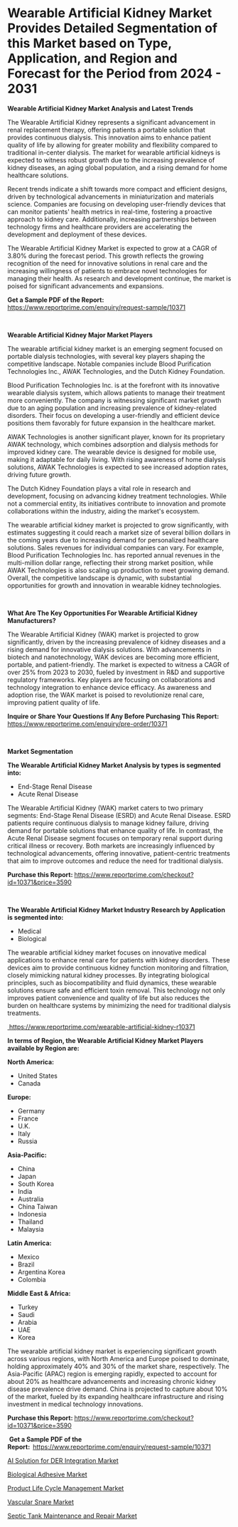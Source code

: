 <p><h1>Wearable Artificial Kidney Market Provides Detailed Segmentation of this Market based on Type, Application, and Region and Forecast for the Period from 2024 - 2031</h1></p><p><strong>Wearable Artificial Kidney Market Analysis and Latest Trends</strong></p>
<p><p>The Wearable Artificial Kidney represents a significant advancement in renal replacement therapy, offering patients a portable solution that provides continuous dialysis. This innovation aims to enhance patient quality of life by allowing for greater mobility and flexibility compared to traditional in-center dialysis. The market for wearable artificial kidneys is expected to witness robust growth due to the increasing prevalence of kidney diseases, an aging global population, and a rising demand for home healthcare solutions.</p><p>Recent trends indicate a shift towards more compact and efficient designs, driven by technological advancements in miniaturization and materials science. Companies are focusing on developing user-friendly devices that can monitor patients' health metrics in real-time, fostering a proactive approach to kidney care. Additionally, increasing partnerships between technology firms and healthcare providers are accelerating the development and deployment of these devices.</p><p>The Wearable Artificial Kidney Market is expected to grow at a CAGR of 3.80% during the forecast period. This growth reflects the growing recognition of the need for innovative solutions in renal care and the increasing willingness of patients to embrace novel technologies for managing their health. As research and development continue, the market is poised for significant advancements and expansions.</p></p>
<p><strong>Get a Sample PDF of the Report:&nbsp;</strong> <a href="https://www.reportprime.com/enquiry/request-sample/10371?utm_campaign=1838&utm_medium=2&utm_source=Github&utm_content=ia&utm_term=28112024&utm_id=wearable-artificial-kidney">https://www.reportprime.com/enquiry/request-sample/10371</a></p>
<p>&nbsp;</p>
<p><strong>Wearable Artificial Kidney Major Market Players</strong></p>
<p><p>The wearable artificial kidney market is an emerging segment focused on portable dialysis technologies, with several key players shaping the competitive landscape. Notable companies include Blood Purification Technologies Inc., AWAK Technologies, and the Dutch Kidney Foundation.</p><p>Blood Purification Technologies Inc. is at the forefront with its innovative wearable dialysis system, which allows patients to manage their treatment more conveniently. The company is witnessing significant market growth due to an aging population and increasing prevalence of kidney-related disorders. Their focus on developing a user-friendly and efficient device positions them favorably for future expansion in the healthcare market.</p><p>AWAK Technologies is another significant player, known for its proprietary AWAK technology, which combines adsorption and dialysis methods for improved kidney care. The wearable device is designed for mobile use, making it adaptable for daily living. With rising awareness of home dialysis solutions, AWAK Technologies is expected to see increased adoption rates, driving future growth.</p><p>The Dutch Kidney Foundation plays a vital role in research and development, focusing on advancing kidney treatment technologies. While not a commercial entity, its initiatives contribute to innovation and promote collaborations within the industry, aiding the market's ecosystem.</p><p>The wearable artificial kidney market is projected to grow significantly, with estimates suggesting it could reach a market size of several billion dollars in the coming years due to increasing demand for personalized healthcare solutions. Sales revenues for individual companies can vary. For example, Blood Purification Technologies Inc. has reported annual revenues in the multi-million dollar range, reflecting their strong market position, while AWAK Technologies is also scaling up production to meet growing demand. Overall, the competitive landscape is dynamic, with substantial opportunities for growth and innovation in wearable kidney technologies.</p></p>
<p>&nbsp;</p>
<p><strong>What Are The Key Opportunities For Wearable Artificial Kidney Manufacturers?</strong></p>
<p><p>The Wearable Artificial Kidney (WAK) market is projected to grow significantly, driven by the increasing prevalence of kidney diseases and a rising demand for innovative dialysis solutions. With advancements in biotech and nanotechnology, WAK devices are becoming more efficient, portable, and patient-friendly. The market is expected to witness a CAGR of over 25% from 2023 to 2030, fueled by investment in R&D and supportive regulatory frameworks. Key players are focusing on collaborations and technology integration to enhance device efficacy. As awareness and adoption rise, the WAK market is poised to revolutionize renal care, improving patient quality of life.</p></p>
<p><strong>Inquire or Share Your Questions If Any Before Purchasing This Report:</strong> <a href="https://www.reportprime.com/enquiry/pre-order/10371?utm_campaign=1838&utm_medium=2&utm_source=Github&utm_content=ia&utm_term=28112024&utm_id=wearable-artificial-kidney">https://www.reportprime.com/enquiry/pre-order/10371</a></p>
<p>&nbsp;</p>
<p><strong>Market Segmentation</strong></p>
<p><strong>The Wearable Artificial Kidney Market Analysis by types is segmented into:</strong></p>
<p><ul><li>End-Stage Renal Disease</li><li>Acute Renal Disease</li></ul></p>
<p><p>The Wearable Artificial Kidney (WAK) market caters to two primary segments: End-Stage Renal Disease (ESRD) and Acute Renal Disease. ESRD patients require continuous dialysis to manage kidney failure, driving demand for portable solutions that enhance quality of life. In contrast, the Acute Renal Disease segment focuses on temporary renal support during critical illness or recovery. Both markets are increasingly influenced by technological advancements, offering innovative, patient-centric treatments that aim to improve outcomes and reduce the need for traditional dialysis.</p></p>
<p><strong>Purchase this Report:&nbsp;</strong><a href="https://www.reportprime.com/checkout?id=10371&price=3590&utm_campaign=1838&utm_medium=2&utm_source=Github&utm_content=ia&utm_term=28112024&utm_id=wearable-artificial-kidney">https://www.reportprime.com/checkout?id=10371&price=3590</a></p>
<p>&nbsp;</p>
<p><strong>The Wearable Artificial Kidney Market Industry Research by Application is segmented into:</strong></p>
<p><ul><li>Medical</li><li>Biological</li></ul></p>
<p><p>The wearable artificial kidney market focuses on innovative medical applications to enhance renal care for patients with kidney disorders. These devices aim to provide continuous kidney function monitoring and filtration, closely mimicking natural kidney processes. By integrating biological principles, such as biocompatibility and fluid dynamics, these wearable solutions ensure safe and efficient toxin removal. This technology not only improves patient convenience and quality of life but also reduces the burden on healthcare systems by minimizing the need for traditional dialysis treatments.</p></p>
<p><a href="https://www.reportprime.com/wearable-artificial-kidney-r10371?utm_campaign=1838&utm_medium=2&utm_source=Github&utm_content=ia&utm_term=28112024&utm_id=wearable-artificial-kidney">&nbsp;https://www.reportprime.com/wearable-artificial-kidney-r10371</a></p>
<p><strong>In terms of Region, the Wearable Artificial Kidney Market Players available by Region are:</strong></p>
<p>
    <p> <strong> North America: </strong>
        <ul>
            <li>United States</li>
            <li>Canada</li>
        </ul>
        </p> 
    <p> <strong> Europe: </strong>
        <ul>
            <li>Germany</li>
            <li>France</li>
            <li>U.K.</li>
            <li>Italy</li>
            <li>Russia</li>
        </ul>
        </p> 
    <p> <strong> Asia-Pacific: </strong>
        <ul>
            <li>China</li>
            <li>Japan</li>
            <li>South Korea</li>
            <li>India</li>
            <li>Australia</li>
            <li>China Taiwan</li>
            <li>Indonesia</li>
            <li>Thailand</li>
            <li>Malaysia</li>
        </ul>
        </p> 
    <p> <strong> Latin America: </strong>
        <ul>
            <li>Mexico</li>
            <li>Brazil</li>
            <li>Argentina Korea</li>
            <li>Colombia</li>
        </ul>
        </p> 
    <p> <strong> Middle East & Africa: </strong>
        <ul>
            <li>Turkey</li>
            <li>Saudi</li>
            <li>Arabia</li>
            <li>UAE</li>
            <li>Korea</li>
        </ul>
    </p>
    </p>
<p><p>The wearable artificial kidney market is experiencing significant growth across various regions, with North America and Europe poised to dominate, holding approximately 40% and 30% of the market share, respectively. The Asia-Pacific (APAC) region is emerging rapidly, expected to account for about 20% as healthcare advancements and increasing chronic kidney disease prevalence drive demand. China is projected to capture about 10% of the market, fueled by its expanding healthcare infrastructure and rising investment in medical technology innovations.</p></p>
<p><strong>Purchase this Report: </strong><a href="https://www.reportprime.com/checkout?id=10371&price=3590&utm_campaign=1838&utm_medium=2&utm_source=Github&utm_content=ia&utm_term=28112024&utm_id=wearable-artificial-kidney">https://www.reportprime.com/checkout?id=10371&price=3590</a></p>
<p>&nbsp;<strong>Get a Sample PDF of the Report:&nbsp;&nbsp;</strong><a href="https://www.reportprime.com/enquiry/request-sample/10371?utm_campaign=1838&utm_medium=2&utm_source=Github&utm_content=ia&utm_term=28112024&utm_id=wearable-artificial-kidney">https://www.reportprime.com/enquiry/request-sample/10371</a></p>
<p><strong></strong></p>
<p><p><a href="https://issuu.com/reportprime-2/docs/ai-solution-for-der-integration-mar_ebe3f7c3a2ae76?utm_campaign=1838&utm_medium=2&utm_source=Github&utm_content=ia&utm_term=28112024&utm_id=wearable-artificial-kidney">AI Solution for DER Integration Market</a></p><p><a href="https://github.com/pizolina/Market-Research-Report-List-6/blob/main/biological-adhesive-market.md?utm_campaign=1838&utm_medium=2&utm_source=Github&utm_content=ia&utm_term=28112024&utm_id=wearable-artificial-kidney">Biological Adhesive Market</a></p><p><a href="https://www.linkedin.com/pulse/global-product-life-cycle-management-marketacomprehensive-analysis-tygvc?utm_campaign=1838&utm_medium=2&utm_source=Github&utm_content=ia&utm_term=28112024&utm_id=wearable-artificial-kidney">Product Life Cycle Management Market</a></p><p><a href="https://www.linkedin.com/pulse/market-challenges-sales-volume-forecast-research-vascular-ijfee?utm_campaign=1838&utm_medium=2&utm_source=Github&utm_content=ia&utm_term=28112024&utm_id=wearable-artificial-kidney">Vascular Snare Market</a></p><p><a href="https://issuu.com/reportprime-2/docs/septic-tank-maintenance-and-repair-_a239bd5be33f2c?utm_campaign=1838&utm_medium=2&utm_source=Github&utm_content=ia&utm_term=28112024&utm_id=wearable-artificial-kidney">Septic Tank Maintenance and Repair Market</a></p></p>